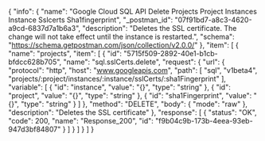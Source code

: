 {
  "info": {
    "name": "Google Cloud SQL API Delete Projects Project Instances Instance Sslcerts Sha1fingerprint",
    "_postman_id": "07f91bd7-a8c3-4620-a9cd-6837d7a1b6a3",
    "description": "Deletes the SSL certificate. The change will not take effect until the instance is restarted.",
    "schema": "https://schema.getpostman.com/json/collection/v2.0.0/"
  },
  "item": [
    {
      "name": "projects",
      "item": [
        {
          "id": "5715f509-2892-40e1-b1cb-bfdcc628b705",
          "name": "sql.sslCerts.delete",
          "request": {
            "url": {
              "protocol": "http",
              "host": "www.googleapis.com",
              "path": [
                "sql",
                "v1beta4",
                "projects/:project/instances/:instance/sslCerts/:sha1Fingerprint"
              ],
              "variable": [
                {
                  "id": "instance",
                  "value": "{}",
                  "type": "string"
                },
                {
                  "id": "project",
                  "value": "{}",
                  "type": "string"
                },
                {
                  "id": "sha1Fingerprint",
                  "value": "{}",
                  "type": "string"
                }
              ]
            },
            "method": "DELETE",
            "body": {
              "mode": "raw"
            },
            "description": "Deletes the SSL certificate"
          },
          "response": [
            {
              "status": "OK",
              "code": 200,
              "name": "Response_200",
              "id": "f9b04c9b-173b-4eea-93eb-947d3bf84807"
            }
          ]
        }
      ]
    }
  ]
}